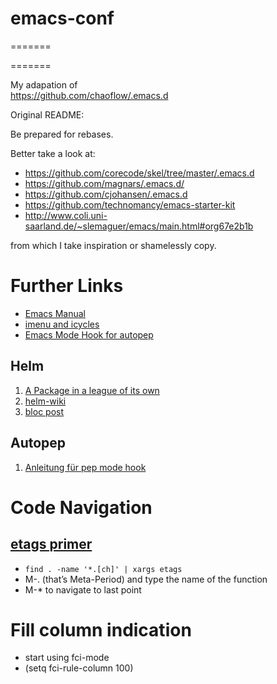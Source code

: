 # emacs-conf
=======

=======

My adapation of  
https://github.com/chaoflow/.emacs.d

Original README: 

Be prepared for rebases.

Better take a look at:

- https://github.com/corecode/skel/tree/master/.emacs.d
- https://github.com/magnars/.emacs.d/
- https://github.com/cjohansen/.emacs.d
- https://github.com/technomancy/emacs-starter-kit
- http://www.coli.uni-saarland.de/~slemaguer/emacs/main.html#org67e2b1b

from which I take inspiration or shamelessly copy.




# Further Links
* [Emacs Manual](https://www.gnu.org/software/emacs/manual/html_node/emacs/index.html#Top)
* [imenu and icycles](https://www.emacswiki.org/emacs/ImenuMode#toc3)
* [Emacs Mode Hook for autopep](http://avilpage.com/2015/05/automatically-pep8-your-python-code.html)

## Helm
1. [A Package in a league of its own](https://tuhdo.github.io/helm-intro.html)
2. [helm-wiki](https://github.com/emacs-helm/helm/wiki)
3. [bloc post](http://thescratchcastle.com/posts/emacs-and-helm.html)


## Autopep
1. [Anleitung für pep mode hook](https://avilpage.com/2015/05/automatically-pep8-your-python-code.html)

# Code Navigation

## [etags primer](https://www.coverfire.com/archives/2004/06/24/emacs-source-code-navigation/)

* `find . -name '*.[ch]' | xargs etags`
* M-. (that’s Meta-Period) and type the name of the function
* M-* to navigate to last point


# Fill column indication

* start using fci-mode
* (setq fci-rule-column 100)
